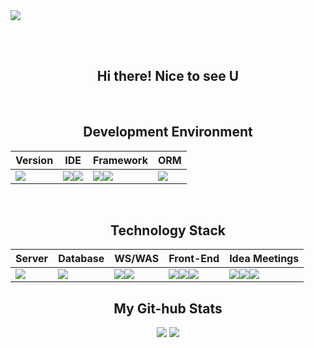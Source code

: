 <!--
**Respec-Do/Respec-Do** is a ✨ _special_ ✨ repository because its `README.md` (this file) appears on your GitHub profile.
<!-- 헤더 -->
<img src="https://capsule-render.vercel.app/api?type=venom&color=0:770877,100:6600CC&height=150&section=header&text=I%20am%20Developer&fontSize=50&fontColor=d8d8d8&stroke=000000" />
<!--Here are some ideas to get you started:

- 🔭 I’m currently working on ...
- 🌱 I’m currently learning ...
- 👯 I’m looking to collaborate on ...
- 🤔 I’m looking for help with ...
- 💬 Ask me about ...
- 📫 How to reach me: ...
- 😄 Pronouns: ...
- ⚡ Fun fact: ...
-->

<!-- 푸터 -->
<!--<img src="https://capsule-render.vercel.app/api?type=waving&color=auto&height=150&section=footer" />-->

<br><br>
<div align= "center">
  <div>
    <h2>
      Hi there! Nice to see U
    </h2>
  </div>
  <br>
  <h2>
    Development Environment
  </h2>
  <div>
    
  |Version|IDE|Framework|ORM|
  |-------|---|---------|---|
  |<img src="https://img.shields.io/badge/python%203.10-3670A0?style=flat&logo=python&logoColor=ffdd54" />|<img src="https://img.shields.io/badge/pycharm-143?style=flat&logo=pycharm&logoColor=black&color=black&labelColor=green" /><img src="https://img.shields.io/badge/Visual%20Studio%20Code-0078d7.svg?style=flat&logo=visual-studio-code&logoColor=white" />|<img src="https://img.shields.io/badge/django-%23092E20.svg?style=flat&logo=django&logoColor=white" /><img src="https://img.shields.io/badge/DJANGO-REST-ff1709?style=flat&logo=django&logoColor=white&color=ff1709&labelColor=gray" />|<img src="https://img.shields.io/badge/django%20ORM-ff1709?style=flat&logo=django&logoColor=white" />|
  </div><br>
  <div>
    <h2>
      Technology Stack
    </h2>
    <div>

  |Server|Database|WS/WAS|Front-End|Idea Meetings|
  |------|--------|------|---------|-------------|
  |<img src="https://img.shields.io/badge/AWS-%23FF9900.svg?style=flat&logo=amazon-aws&logoColor=white" />|<img src="https://img.shields.io/badge/mysql-%2300f.svg?style=flat&logo=mysql&logoColor=white" />|<img src="https://img.shields.io/badge/nginx-%23009639.svg?style=flat&logo=nginx&logoColor=white" /><img src="https://img.shields.io/badge/gunicorn-%298729.svg?style=flat&logo=gunicorn&logoColor=white" />|<img src="https://img.shields.io/badge/html5-%23E34F26.svg?style=flat&logo=html5&logoColor=white" /><img src="https://img.shields.io/badge/css3-%231572B6.svg?style=flat&logo=css3&logoColor=white" /><img src="https://img.shields.io/badge/javascript-%23323330.svg?style=flat&logo=javascript&logoColor=%23F7DF1E" />|<img src="https://img.shields.io/badge/Slack-4A154B?style=flat&logo=slack&logoColor=white" /><img src="https://img.shields.io/badge/Zoom-2D8CFF?style=flat&logo=zoom&logoColor=white"/><img src="https://img.shields.io/badge/Discord-5865F2?style=flat&logo=discord&logoColor=white"/>|
      
      
  </div>
</div>
<div align= "center">
  <h2>
    My Git-hub Stats
  </h2>
  <div>
    <img src="https://github-readme-stats.vercel.app/api/top-langs/?username=Respec-Do&layout=donut">
    <img src="https://github-readme-stats.vercel.app/api?username=Respec-Do&theme=midnight-purple&show_icons=true&rank_icon=github">
  </div>
</div>
<br>
<br>

